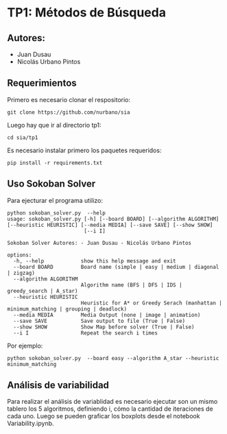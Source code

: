 # TP1: Métodos de Búsqueda

## Autores: 
- Juan Dusau 
- Nicolás Urbano Pintos

## Requerimientos

Primero es necesario clonar el respositorio:

```console
git clone https://github.com/nurbano/sia
```
Luego hay que ir al directorio tp1:

```console
cd sia/tp1
```
Es necesario instalar primero los paquetes requeridos:

```console
pip install -r requirements.txt
```

## Uso Sokoban Solver

Para ejecturar el programa utilizo:

```console
python sokoban_solver.py  --help
usage: sokoban_solver.py [-h] [--board BOARD] [--algorithm ALGORITHM] [--heuristic HEURISTIC] [--media MEDIA] [--save SAVE] [--show SHOW]
                         [--i I]

Sokoban Solver Autores: - Juan Dusau - Nicolás Urbano Pintos

options:
  -h, --help            show this help message and exit
  --board BOARD         Board name (simple | easy | medium | diagonal | zigzag)
  --algorithm ALGORITHM
                        Algorithm name (BFS | DFS | IDS | greedy_search | A_star)
  --heuristic HEURISTIC
                        Heuristic for A* or Greedy Serach (manhattan | minimum_matching | grouping | deadlock)
  --media MEDIA         Media Output (none | image | animation)
  --save SAVE           Save output to file (True | False)
  --show SHOW           Show Map before solver (True | False)
  --i I                 Repeat the search i times
```
Por ejemplo: 
```console
python sokoban_solver.py  --board easy --algorithm A_star --heuristic minimum_matching
```

## Análisis de variabilidad
Para realizar el análisis de variablidad es necesario ejecutar son un mismo tablero los 5 algoritmos, definiendo i, cómo la cantidad de iteraciones de cada uno.
Luego se pueden graficar los boxplots desde el notebook Variability.ipynb.
